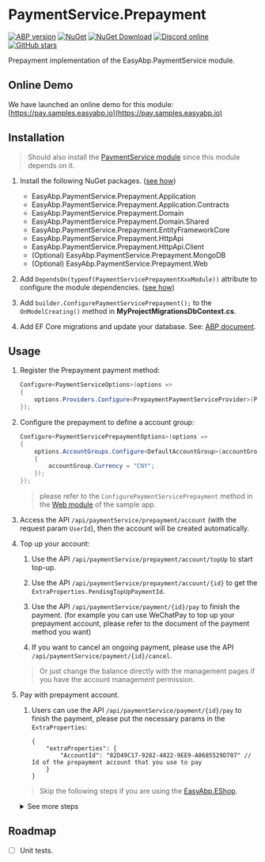 # PaymentService.Prepayment

[![ABP version](https://img.shields.io/badge/dynamic/xml?style=flat-square&color=yellow&label=abp&query=%2F%2FProject%2FPropertyGroup%2FAbpVersion&url=https%3A%2F%2Fraw.githubusercontent.com%2FEasyAbp%2FPaymentService%2Fmaster%2FDirectory.Build.props)](https://abp.io)
[![NuGet](https://img.shields.io/nuget/v/EasyAbp.PaymentService.Prepayment.Domain.Shared.svg?style=flat-square)](https://www.nuget.org/packages/EasyAbp.PaymentService.Prepayment.Domain.Shared)
[![NuGet Download](https://img.shields.io/nuget/dt/EasyAbp.PaymentService.Prepayment.Domain.Shared.svg?style=flat-square)](https://www.nuget.org/packages/EasyAbp.PaymentService.Prepayment.Domain.Shared)
[![Discord online](https://badgen.net/discord/online-members/xyg8TrRa27?label=Discord)](https://discord.gg/xyg8TrRa27)
[![GitHub stars](https://img.shields.io/github/stars/EasyAbp/PaymentService?style=social)](https://www.github.com/EasyAbp/PaymentService)

Prepayment implementation of the EasyAbp.PaymentService module.

## Online Demo

We have launched an online demo for this module: [https://pay.samples.easyabp.io](https://pay.samples.easyabp.io)

## Installation

> Should also install the [PaymentService module](/docs/README.md#getting-started) since this module depends on it.

1. Install the following NuGet packages. ([see how](https://github.com/EasyAbp/EasyAbpGuide/blob/master/How-To.md#add-nuget-packages))

    * EasyAbp.PaymentService.Prepayment.Application
    * EasyAbp.PaymentService.Prepayment.Application.Contracts
    * EasyAbp.PaymentService.Prepayment.Domain
    * EasyAbp.PaymentService.Prepayment.Domain.Shared
    * EasyAbp.PaymentService.Prepayment.EntityFrameworkCore
    * EasyAbp.PaymentService.Prepayment.HttpApi
    * EasyAbp.PaymentService.Prepayment.HttpApi.Client
    * (Optional) EasyAbp.PaymentService.Prepayment.MongoDB
    * (Optional) EasyAbp.PaymentService.Prepayment.Web

1. Add `DependsOn(typeof(PaymentServicePrepaymentXxxModule))` attribute to configure the module dependencies. ([see how](https://github.com/EasyAbp/EasyAbpGuide/blob/master/How-To.md#add-module-dependencies))

1. Add `builder.ConfigurePaymentServicePrepayment();` to the `OnModelCreating()` method in **MyProjectMigrationsDbContext.cs**.

1. Add EF Core migrations and update your database. See: [ABP document](https://docs.abp.io/en/abp/latest/Tutorials/Part-1?UI=MVC#add-new-migration-update-the-database).

## Usage

1. Register the Prepayment payment method:
    ```csharp
    Configure<PaymentServiceOptions>(options =>
    {
        options.Providers.Configure<PrepaymentPaymentServiceProvider>(PrepaymentPaymentServiceProvider.PaymentMethod);
    });
    ```
    
2. Configure the prepayment to define a account group:
    ```csharp
    Configure<PaymentServicePrepaymentOptions>(options =>
    {
        options.AccountGroups.Configure<DefaultAccountGroup>(accountGroup =>
        {
            accountGroup.Currency = "CNY";
        });
    });
    ```
    > please refer to the `ConfigurePaymentServicePrepayment` method in the [Web module](https://github.com/EasyAbp/PaymentService/blob/master/samples/PaymentServiceSample/aspnet-core/src/PaymentServiceSample.Web/PaymentServiceSampleWebModule.cs) of the sample app.

3. Access the API `/api/paymentService/prepayment/account` (with the request param `UserId`), then the account will be created automatically.

4. Top up your account:

    1. Use the API `/api/paymentService/prepayment/account/topUp` to start top-up.
    
    2. Use the API `/api/paymentService/prepayment/account/{id}` to get the `ExtraProperties.PendingTopUpPaymentId`.
    
    3. Use the API `/api/paymentService/payment/{id}/pay` to finish the payment. (for example you can use WeChatPay to top up your prepayment account, please refer to the document of the payment method you want)
    
    4. If you want to cancel an ongoing payment, please use the API `/api/paymentService/payment/{id}/cancel`.

    > Or just change the balance directly with the management pages if you have the account management permission.

5. Pay with prepayment account.
    1. Users can use the API `/api/paymentService/payment/{id}/pay` to finish the payment, please put the necessary params in the `ExtraProperties`:
    
        ```
        {
            "extraProperties": {
                "AccountId": "82D49C17-9282-4822-9EE9-A0685529D707" // Id of the prepayment account that you use to pay
            }
        }
        ```

    > Skip the following steps if you are using the [EasyAbp.EShop](https://github.com/EasyAbp/EShop).

    <details>
    <summary>See more steps</summary>

    2. Create a payment with the payment method `Prepayment`.
        > Other modules or apps that depend on PaymentService module should create payments via distributed events.

        <details>
        <summary>See sample code</summary>

        ```csharp
        await _distributedEventBus.PublishAsync(new CreatePaymentEto
        {
            TenantId = CurrentTenant.Id,
            UserId = CurrentUser.GetId(),
            PaymentMethod = "Prepayment",   // Should specify the payment method as "Prepayment"
            Currency = "CNY",   // Should be same as the currency configuration of your prepayment account group
            PaymentItems = orders.Select(order => new CreatePaymentItemEto
            {
                ItemType = "MyCustomKeyword", // It is just a sample and you can customize it yourself
                ItemKey = order.Id,
                OriginalPaymentAmount = order.Price
            }).ToList()
        });
        ```
        > please refer to the [usage in EShop](https://github.com/EasyAbp/EShop/blob/dev/modules/EasyAbp.EShop.Payments/src/EasyAbp.EShop.Payments.Application/EasyAbp/EShop/Payments/Payments/PaymentAppService.cs)
        </details>

    3. Handle the payment created distributed event to get and remember the `PaymentId`.
        <details>
        <summary>See sample code</summary>

        ```csharp
        public class MyCustomPaymentCreatedEventHandler : IDistributedEventHandler<EntityCreatedEto<PaymentEto>>, ITransientDependency
        {
            [UnitOfWork(isTransactional: true)]
            public virtual async Task HandleEventAsync(EntityCreatedEto<PaymentEto> eventData)
            {
                foreach (var item in eventData.Entity.PaymentItems.Where(item => item.ItemType == "MyCustomKeyword"))
                {
                    // Persistence the PaymentId of the ongoing payment, so user can get it in some way.
                }
            }
        }
        ```
        > please refer to the [usage in EShop](https://github.com/EasyAbp/EShop/blob/dev/modules/EasyAbp.EShop.Orders/src/EasyAbp.EShop.Orders.Domain/EasyAbp/EShop/Orders/Orders/OrderPaymentCreatedEventHandler.cs)
        </details>

    4. Handle the payment canceled distributed event to clear the remembered the `PaymentId`.
        <details>
        <summary>See sample code</summary>

        ```csharp
        public class MyCustomPaymentCanceledEventHandler : IDistributedEventHandler<PaymentCanceledEto>, ITransientDependency
        {
            [UnitOfWork(isTransactional: true)]
            public virtual async Task HandleEventAsync(PaymentCanceledEto payment)
            {
                foreach (var item in payment.PaymentItems.Where(item => item.ItemType == "MyCustomKeyword"))
                {
                    // Remove the remembered PaymentId.
                }
            }
        }
        ```
        > please refer to the [usage in EShop](https://github.com/EasyAbp/EShop/blob/dev/modules/EasyAbp.EShop.Orders/src/EasyAbp.EShop.Orders.Domain/EasyAbp/EShop/Orders/Orders/OrderPaymentCanceledEventHandler.cs)
        </details>

    5. Handle the payment completed distributed event:
        <details>
        <summary>See sample code</summary>

        ```csharp
        public class MyCustomPaymentCompletedEventHandler : IDistributedEventHandler<PaymentCompletedEto>, ITransientDependency
        {
            [UnitOfWork(isTransactional: true)]
            public virtual async Task HandleEventAsync(PaymentCompletedEto payment)
            {
                foreach (var item in payment.PaymentItems.Where(item => item.ItemType == "MyCustomKeyword"))
                {
                    // Maybe you can automatically send out the goods to the customer here.
                }
            }
        }
        ```
        > please refer to the [usage in EShop](https://github.com/EasyAbp/EShop/blob/dev/modules/EasyAbp.EShop.Orders/src/EasyAbp.EShop.Orders.Domain/EasyAbp/EShop/Orders/Orders/OrderPaymentCompletedEventHandler.cs)
        </details>
    </details>

## Roadmap

- [ ] Unit tests.
